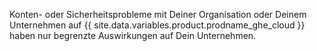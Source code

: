 Konten- oder Sicherheitsprobleme mit Deiner Organisation oder Deinem Unternehmen auf {{ site.data.variables.product.prodname_ghe_cloud }} haben nur begrenzte Auswirkungen auf Dein Unternehmen.